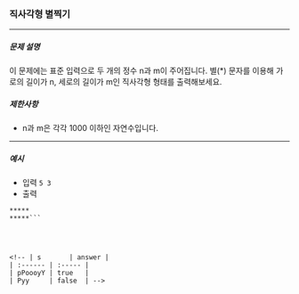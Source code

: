 ### 직사각형 별찍기

***

##### 문제 설명

이 문제에는 표준 입력으로 두 개의 정수 n과 m이 주어집니다.
별(*) 문자를 이용해 가로의 길이가 n, 세로의 길이가 m인 직사각형 형태를 출력해보세요.

##### 제한사항
 - n과 m은 각각 1000 이하인 자연수입니다.
-----

##### 예시
 - 입력
```5 3```
 - 출력
```*****
*****
*****```




<!-- | s       | answer |
| :------ | :----- |
| pPoooyY | true   |
| Pyy     | false  | -->

